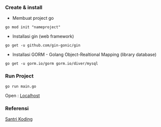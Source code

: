 <!--
 Copyright 2024 ariefsetyonugroho
 
 Licensed under the Apache License, Version 2.0 (the "License");
 you may not use this file except in compliance with the License.
 You may obtain a copy of the License at
 
     https://www.apache.org/licenses/LICENSE-2.0
 
 Unless required by applicable law or agreed to in writing, software
 distributed under the License is distributed on an "AS IS" BASIS,
 WITHOUT WARRANTIES OR CONDITIONS OF ANY KIND, either express or implied.
 See the License for the specific language governing permissions and
 limitations under the License.
-->
### Create & install
- Membuat project go
```
go mod init "nameproject"
```

- Installasi gin (web framework)
```
go get -u github.com/gin-gonic/gin
```

- Installasi GORM - Golang Object-Realtional Mapping (library database)
```
go get -u gorm.io/gorm gorm.io/diver/mysql
```

### Run Project
```
go run main.go
```
Open : [Localhost](http://localhost:3000)

### Referensi
[Santri Koding](https://santrikoding.com/tutorial-restful-api-golang-1-membuat-project-golang
)